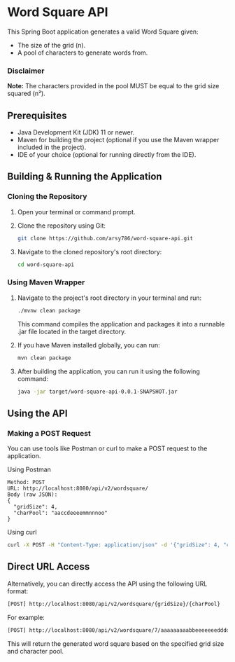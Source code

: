 # Word Square API

This Spring Boot application generates a valid Word Square given:

- The size of the grid (n).
- A pool of characters to generate words from.

### Disclaimer

**Note:** The characters provided in the pool MUST be equal to the grid size squared (n²).

## Prerequisites

- Java Development Kit (JDK) 11 or newer.
- Maven for building the project (optional if you use the Maven wrapper included in the project).
- IDE of your choice (optional for running directly from the IDE).

## Building & Running the Application

### Cloning the Repository

1. Open your terminal or command prompt.

2. Clone the repository using Git:

   ```bash
   git clone https://github.com/arsy786/word-square-api.git
   ```

3. Navigate to the cloned repository's root directory:

   ```bash
   cd word-square-api
   ```

### Using Maven Wrapper

1. Navigate to the project's root directory in your terminal and run:

   ```bash
   ./mvnw clean package
   ```

   This command compiles the application and packages it into a runnable .jar file located in the target directory.

2. If you have Maven installed globally, you can run:

   ```bash
   mvn clean package
   ```

3. After building the application, you can run it using the following command:

   ```bash
   java -jar target/word-square-api-0.0.1-SNAPSHOT.jar
   ```

## Using the API

### Making a POST Request

You can use tools like Postman or curl to make a POST request to the application.

Using Postman

    Method: POST
    URL: http://localhost:8080/api/v2/wordsquare/
    Body (raw JSON):
    {
      "gridSize": 4,
      "charPool": "aaccdeeeemmnnnoo"
    }

Using curl

```bash
curl -X POST -H "Content-Type: application/json" -d '{"gridSize": 4, "charPool": "aaccdeeeemmnnnoo"}' http://localhost:8080/api/v2/wordsquare/
```

## Direct URL Access

Alternatively, you can directly access the API using the following URL format:

```bash
[POST] http://localhost:8080/api/v2/wordsquare/{gridSize}/{charPool}
```

For example:

```bash
[POST] http://localhost:8080/api/v2/wordsquare/7/aaaaaaaaabbeeeeeeedddddggmmlloooonnssssrrrruvvyyy
```

This will return the generated word square based on the specified grid size and character pool.
